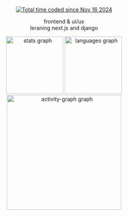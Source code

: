 <div align="center">
	<a href="https://wakatime.com/@81e604ed-707b-43e8-af18-08960f8b97d9"><img src="https://wakatime.com/badge/user/81e604ed-707b-43e8-af18-08960f8b97d9.svg" alt="Total time coded since Nov 16 2024" /></a>
</div>
<div align="center">
	<p align="center">frontend & ui/ux<br> leraning next.js and django</p>
</div>
<div align="center">
  <img src="https://github-readme-stats.vercel.app/api?username=gabryssv&hide_title=true&border=1&border_color=3d444d&bg_color=0d1117&icon_color=1f6feb&text_color=C0C7D0" height="150" alt="stats graph"  />
  <img src="https://github-readme-stats.vercel.app/api/top-langs?username=gabryssv&locale=en&hide_title=false&layout=compact&card_width=320&langs_count=6&order=2&border_color=3d444d&bg_color=0d1117&icon_color=1f6feb&text_color=C0C7D0" height="150" alt="languages graph"  />
  <img src="https://github-readme-activity-graph.vercel.app/graph?username=gabryssv&radius=16&area=true&order=5&bg_color=0d1117&area_color=1f6feb&point=1f6feb&line=1a52a8&title_color=ffffff&color=C0C7D0&hide_title=true&hide_border=true" height="300" alt="activity-graph graph"  />
</div>
